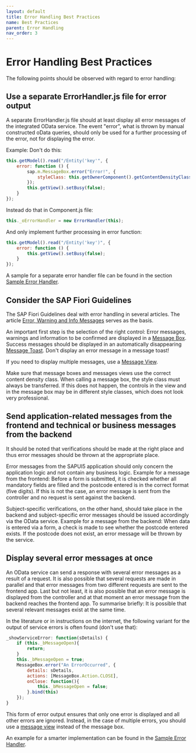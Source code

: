 ```yaml
---
layout: default
title: Error Handling Best Practices
name: Best Practices
parent: Error Handling
nav_order: 3
---
```


# Error Handling Best Practices

The following points should be observed with regard to error handling:

## Use a separate ErrorHandler.js file for error output

A separate ErrorHandler.js file should at least display all error messages of the integrated OData service.
The event "error", what is thrown by manual constructed oData queries, should only be used for a further processing of the error, not for displaying the error.

Example: Don't do this:

```js
this.getModel().read("/Entity('key'", {
    error: function () {
        sap.m.MessageBox.error("Error!", {
            styleClass: this.getOwnerComponent().getContentDensityClass()  
        });
        this.getView().setBusy(false);
    }
});
```

Instead do that in Component.js file:

```js
this._oErrorHandler = new ErrorHandler(this);
```

And only implement further processing in error function:

```js
this.getModel().read("/Entity('key')", {
    error: function () {
        this.getView().setBusy(false);
    }
});
```

A sample for a separate error handler file can be found in the section [Sample Error Handler](sampleerrorhandler.md).

## Consider the SAP Fiori Guidelines

The SAP Fiori Guidelines deal with error handling in several articles. The article [Error, Warning and Info Messages](https://sapui5.hana.ondemand.com/#/topic/62b1481d3e084cb49dd30956d183c6a0) serves as the basis.

An important first step is the selection of the right control: Error messages, warnings and information to be confirmed are displayed in a [Message Box](https://experience.sap.com/fiori-design-web/message-box/). Success messages should be displayed in an automatically disappearing [Message Toast](https://experience.sap.com/fiori-design-web/message-toast/). Don't display an error message in a message toast!

If you need to display multiple messages, use a [Message View](https://experience.sap.com/fiori-design-web/message-view/).

Make sure that message boxes and messages views use the correct content density class. When calling a message box, the style class must always be transferred. If this does not happen, the controls in the view and in the message box may be in different style classes, which does not look very professional.

## Send application-related messages from the frontend and technical or business messages from the backend

It should be noted that verifications should be made at the right place and thus error messages should be thrown at the appropriate place.

Error messages from the SAPUI5 application should only concern the application logic and not contain any business logic. Example for a message from the frontend: Before a form is submitted, it is checked whether all mandatory fields are filled and the postcode entered is in the correct format (five digits). If this is not the case, an error message is sent from the controller and no request is sent against the backend.

Subject-specific verifications, on the other hand, should take place in the backend and subject-specific error messages should be issued accordingly via the OData service. Example for a message from the backend: When data is entered via a form, a check is made to see whether the postcode entered exists. If the postcode does not exist, an error message will be thrown by the service.

## Display several error messages at once

An OData service can send a response with several error messages as a result of a request. It is also possible that several requests are made in parallel and that error messages from two different requests are sent to the frontend app. Last but not least, it is also possible that an error message is displayed from the controller and at that moment an error message from the backend reaches the frontend app. To summarise briefly: It is possible that several relevant messages exist at the same time.

In the literature or in instructions on the internet, the following variant for the output of service errors is often found (don't use that):

```js
_showServiceError: function(sDetails) {
    if (this._bMessageOpen){
        return;
    }
    this._bMessageOpen = true;
    MessageBox.error("An ErrorOccurred", {
        details: sDetails,
        actions: [MessageBox.Action.CLOSE],
        onClose: function(){
            this._bMessageOpen = false;
        }.bind(this)
    });
}
```

This form of error output ensures that only one error is displayed and all other errors are ignored. Instead, in the case of multiple errors, you should use a [message view](https://experience.sap.com/fiori-design-web/message-view/) instead of the message box.

An example for a smarter implementation can be found in the [Sample Error Handler](sampleerrorhandler.md).
